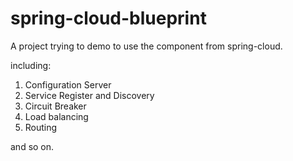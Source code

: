 # spring-cloud-blueprint

A project trying to demo to use the component from spring-cloud. 

including:

1. Configuration Server
2. Service Register and Discovery
3. Circuit Breaker
4. Load balancing
5. Routing

and so on.
